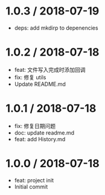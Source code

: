 
1.0.3 / 2018-07-19
==================

  * deps: add mkdirp to depenencies

1.0.2 / 2018-07-18
==================

  * feat: 文件写入完成时添加回调
  * fix: 修复 utils
  * Update README.md

1.0.1 / 2018-07-18
==================

  * fix: 修复日期问题
  * doc: update readme.md
  * feat: add History.md

1.0.0 / 2018-07-18
==================

  * feat: project init
  * Initial commit
